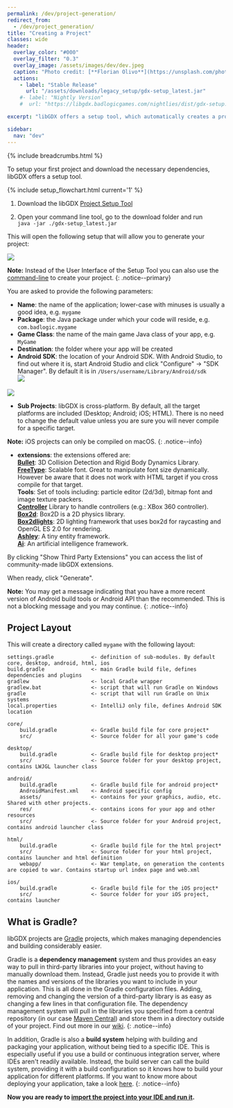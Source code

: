 ```yaml
---
permalink: /dev/project-generation/
redirect_from:
  - /dev/project_generation/
title: "Creating a Project"
classes: wide
header:
  overlay_color: "#000"
  overlay_filter: "0.3"
  overlay_image: /assets/images/dev/dev.jpeg
  caption: "Photo credit: [**Florian Olivo**](https://unsplash.com/photos/Ek9Znm8lQ1U)"
  actions:
    - label: "Stable Release"
      url: "/assets/downloads/legacy_setup/gdx-setup_latest.jar"
    #- label: "Nightly Version"
    #  url: "https://libgdx.badlogicgames.com/nightlies/dist/gdx-setup.jar"

excerpt: "libGDX offers a setup tool, which automatically creates a project and downloads everything necessary."

sidebar:
  nav: "dev"
---
```


{% include breadcrumbs.html %}

To setup your first project and download the necessary dependencies, libGDX offers a setup tool.

{% include setup_flowchart.html current='1' %}

1. Download the libGDX [Project Setup Tool](/assets/downloads/legacy_setup/gdx-setup_latest.jar)

2. Open your command line tool, go to the download folder and run <br>`java -jar ./gdx-setup_latest.jar`

This will open the following setup that will allow you to generate your project:

<img src="https://i.imgur.com/nI5lQKT.jpg" style="max-width: 500px;"/>

**Note:** Instead of the User Interface of the Setup Tool you can also use the [command-line](https://github.com/libgdx/libgdx/wiki/Project-Setup-via-Command-Line) to create your project.
{: .notice--primary}

You are asked to provide the following parameters:
* **Name**: the name of the application; lower-case with minuses is usually a good idea, e.g. `mygame`
* **Package**: the Java package under which your code will reside, e.g. `com.badlogic.mygame`
* **Game Class**: the name of the main game Java class of your app, e.g. `MyGame`
* **Destination**: the folder where your app will be created
* **Android SDK**: the location of your Android SDK. With Android Studio, to find out where it is, start Android Studio and click "Configure" -> "SDK Manager". By default it is in `/Users/username/Library/Android/sdk` <br>
<img src="https://i.imgur.com/re4m4ZW.png" style="max-width: 700px;"/> <br>
<img src="https://i.imgur.com/Y4F3UsH.png" style="max-width: 700px;"/>

* **Sub Projects**: libGDX is cross-platform. By default, all the target platforms are included (Desktop; Android; iOS; HTML). There is no need to change the default value unless you are sure you will never compile for a specific target.

**Note:** iOS projects can only be compiled on macOS.
{: .notice--info}

* **extensions**: the extensions offered are:<br>
    **[Bullet](https://github.com/libgdx/libgdx/wiki/Bullet-physics)**: 3D Collision Detection and Rigid Body Dynamics Library.<br>
    **[FreeType](https://github.com/libgdx/libgdx/wiki/Gdx-freetype)**: Scalable font. Great to manipulate font size dynamically. However be aware that it does not work with HTML target if you cross compile for that target.<br>
    **Tools**: Set of tools including: particle editor (2d/3d), bitmap font and image texture packers.<br>
    **[Controller](https://github.com/libgdx/libgdx/wiki/Controllers)** Library to handle controllers (e.g.: XBox 360 controller).<br>
    **[Box2d](https://github.com/libgdx/libgdx/wiki/Box2d)**: Box2D is a 2D physics library.<br>
    **[Box2dlights](https://github.com/libgdx/box2dlights)**: 2D lighting framework that uses box2d for raycasting and OpenGL ES 2.0 for rendering.<br>
    **[Ashley](https://github.com/libgdx/ashley)**: A tiny entity framework.<br>
    **[Ai](https://github.com/libgdx/gdx-ai)**: An artificial intelligence framework.<br>

By clicking "Show Third Party Extensions" you can access the list of community-made libGDX extensions.

When ready, click "Generate".

**Note:** You may get a message indicating that you have a more recent version of Android build tools or Android API than the recommended. This is not a blocking message and you may continue.
{: .notice--info}

## Project Layout
This will create a directory called `mygame` with the following layout:

```
settings.gradle            <- definition of sub-modules. By default core, desktop, android, html, ios
build.gradle               <- main Gradle build file, defines dependencies and plugins
gradlew                    <- local Gradle wrapper
gradlew.bat                <- script that will run Gradle on Windows
gradle                     <- script that will run Gradle on Unix systems
local.properties           <- IntelliJ only file, defines Android SDK location

core/
    build.gradle           <- Gradle build file for core project*
    src/                   <- Source folder for all your game's code

desktop/
    build.gradle           <- Gradle build file for desktop project*
    src/                   <- Source folder for your desktop project, contains LWJGL launcher class

android/
    build.gradle           <- Gradle build file for android project*
    AndroidManifest.xml    <- Android specific config
    assets/                <- contains for your graphics, audio, etc.  Shared with other projects.
    res/                   <- contains icons for your app and other resources
    src/                   <- Source folder for your Android project, contains android launcher class

html/
    build.gradle           <- Gradle build file for the html project*
    src/                   <- Source folder for your html project, contains launcher and html definition
    webapp/                <- War template, on generation the contents are copied to war. Contains startup url index page and web.xml

ios/
    build.gradle           <- Gradle build file for the iOS project*
    src/                   <- Source folder for your iOS project, contains launcher
```

## What is Gradle?
libGDX projects are [Gradle](http://www.gradle.org/) projects, which makes managing dependencies and building considerably easier.

Gradle is a **dependency management** system and thus provides an easy way to pull in third-party libraries into your project, without having to manually download them. Instead, Gradle just needs you to provide it with the names and versions of the libraries you want to include in your application. This is all done in the Gradle configuration files. Adding, removing and changing the version of a third-party library is as easy as changing a few lines in that configuration file. The dependency management system will pull in the libraries you specified from a central repository (in our case [Maven Central](http://search.maven.org/)) and store them in a directory outside of your project. Find out more in our [wiki](https://github.com/libgdx/libgdx/wiki/Dependency-management-with-Gradle).
{: .notice--info}

In addition, Gradle is also a **build system** helping with building and packaging your application, without being tied to a specific IDE. This is especially useful if you use a build or continuous integration server, where IDEs aren't readily available. Instead, the build server can call the build system, providing it with a build configuration so it knows how to build your application for different platforms. If you want to know more about deploying your application, take a look [here](https://github.com/libgdx/libgdx/wiki/Deploying-your-application).
{: .notice--info}

**Now you are ready to [import the project into your IDE and run it](/dev/import-and-running/).**
